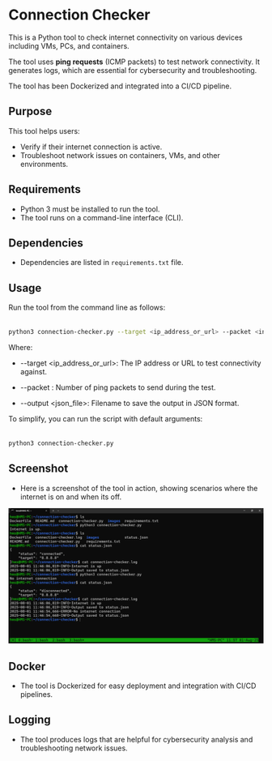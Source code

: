 # Connection Checker

This is a Python tool to check internet connectivity on various devices including VMs, PCs, and containers.

The tool uses **ping requests** (ICMP packets) to test network connectivity. It generates logs, which are essential for cybersecurity and troubleshooting.

The tool has been Dockerized and integrated into a CI/CD pipeline.

## Purpose

This tool helps users:

- Verify if their internet connection is active.
- Troubleshoot network issues on containers, VMs, and other environments.


## Requirements

- Python 3 must be installed to run the tool.
- The tool runs on a command-line interface (CLI).


## Dependencies

- Dependencies are listed in `requirements.txt` file.


## Usage

Run the tool from the command line as follows:

```bash

python3 connection-checker.py --target <ip_address_or_url> --packet <int> --output <json_file>
   ```
Where:

- --target <ip_address_or_url>: The IP address or URL to test connectivity against.

- --packet <int>: Number of ping packets to send during the test.

- --output <json_file>: Filename to save the output in JSON format.

To simplify, you can run the script with default arguments:

```bash

python3 connection-checker.py
   ```

## Screenshot

- Here is a screenshot of the tool in action, showing scenarios where the internet is on and when its off.

 ![Connection Checker Screenshot](images/connection-checker.png)


## Docker

- The tool is Dockerized for easy deployment and integration with CI/CD pipelines.

## Logging

- The tool produces logs that are helpful for cybersecurity analysis and troubleshooting network issues.

